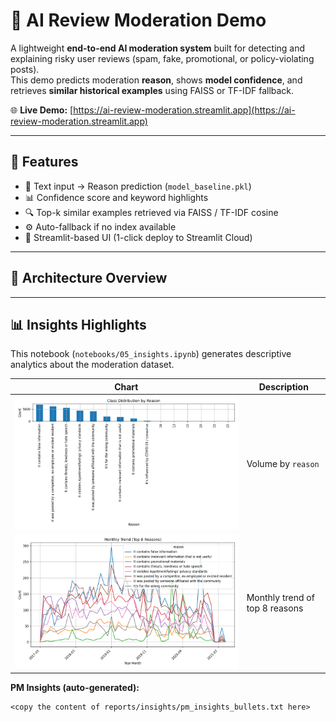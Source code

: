 # 🧠 AI Review Moderation Demo

A lightweight **end-to-end AI moderation system** built for detecting and explaining risky user reviews (spam, fake, promotional, or policy-violating posts).  
This demo predicts moderation **reason**, shows **model confidence**, and retrieves **similar historical examples** using FAISS or TF-IDF fallback.

🌐 **Live Demo:** [https://ai-review-moderation.streamlit.app](https://ai-review-moderation.streamlit.app)

---

## 🚀 Features

- 🧩 Text input → Reason prediction (`model_baseline.pkl`)
- 📊 Confidence score and keyword highlights
- 🔍 Top-k similar examples retrieved via FAISS / TF-IDF cosine
- ⚙️ Auto-fallback if no index available
- 🌈 Streamlit-based UI (1-click deploy to Streamlit Cloud)

---

## 🧱 Architecture Overview

---

## 📊 Insights Highlights

This notebook (`notebooks/05_insights.ipynb`) generates descriptive analytics about the moderation dataset.

| Chart | Description |
|-------|--------------|
| ![Class Distribution](reports/insights/class_distribution.png) | Volume by `reason` |
| ![Trend](reports/insights/monthly_trend_topN.png) | Monthly trend of top 8 reasons |

**PM Insights (auto-generated):**
```text
<copy the content of reports/insights/pm_insights_bullets.txt here>
